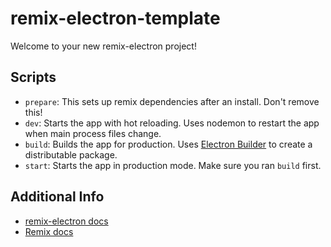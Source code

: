 # remix-electron-template

Welcome to your new remix-electron project!

## Scripts

- `prepare`: This sets up remix dependencies after an install. Don't remove this!
- `dev`: Starts the app with hot reloading. Uses nodemon to restart the app when main process files change.
- `build`: Builds the app for production. Uses [Electron Builder](https://www.electron.build/) to create a distributable package.
- `start`: Starts the app in production mode. Make sure you ran `build` first.

## Additional Info

- [remix-electron docs](https://github.com/itsMapleLeaf/remix-electron)
- [Remix docs](https://remix.run/docs)
